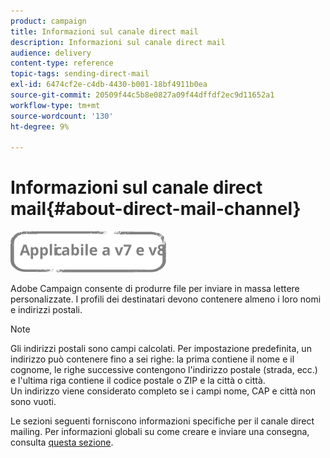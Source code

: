 ```yaml
---
product: campaign
title: Informazioni sul canale direct mail
description: Informazioni sul canale direct mail
audience: delivery
content-type: reference
topic-tags: sending-direct-mail
exl-id: 6474cf2e-c4db-4430-b001-18bf4911b0ea
source-git-commit: 20509f44c5b8e0827a09f44dffdf2ec9d11652a1
workflow-type: tm+mt
source-wordcount: '130'
ht-degree: 9%

---
```


# Informazioni sul canale direct mail{#about-direct-mail-channel}

![](../../assets/common.svg)

Adobe Campaign consente di produrre file per inviare in massa lettere personalizzate. I profili dei destinatari devono contenere almeno i loro nomi e indirizzi postali.

>[!NOTE]
>
>Gli indirizzi postali sono campi calcolati. Per impostazione predefinita, un indirizzo può contenere fino a sei righe: la prima contiene il nome e il cognome, le righe successive contengono l&#39;indirizzo postale (strada, ecc.) e l&#39;ultima riga contiene il codice postale o ZIP e la città o città.\
>Un indirizzo viene considerato completo se i campi nome, CAP e città non sono vuoti.

Le sezioni seguenti forniscono informazioni specifiche per il canale direct mailing. Per informazioni globali su come creare e inviare una consegna, consulta [questa sezione](steps-about-delivery-creation-steps.md).
